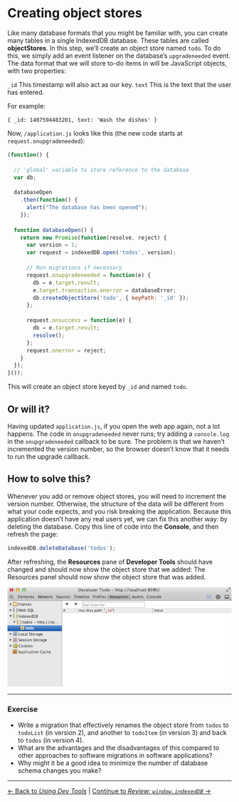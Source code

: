 # Creating object stores

Like many database formats that you might be familiar with, you can create many tables in a single IndexedDB database. These tables are called **objectStores**. In this step, we’ll create an object store named `todo`. To do this, we simply add an event listener on the database’s `upgradeneeded` event.
The data format that we will store to-do items in will be JavaScript objects, with two properties:

`_id` This timestamp will also act as our key.
`text` This is the text that the user has entered.

For example:
```
{ _id: 1407594483201, text: 'Wash the dishes' }
```

Now, `/application.js` looks like this (the new code starts at `request.onupgradeneeded`):

```js
(function() {

  // 'global' variable to store reference to the database
  var db;

  databaseOpen
    .then(function() {
      alert("The database has been opened");
    });

  function databaseOpen() {
    return new Promise(function(resolve, reject) {
      var version = 1;
      var request = indexedDB.open('todos', version);

      // Run migrations if necessary
      request.onupgradeneeded = function(e) {
        db = e.target.result;
        e.target.transaction.onerror = databaseError;
        db.createObjectStore('todo', { keyPath: '_id' });
      };
  
      request.onsuccess = function(e) {
        db = e.target.result;
        resolve();
      };
      request.onerror = reject;
    }
  });
}());
```

This will create an object store keyed by `_id` and named `todo`.

## Or will it?

Having updated `application.js`, if you open the web app again, not a lot happens. The code in `onupgradeneeded` never runs; try adding a `console.log` in the `onupgradeneeded` callback to be sure. The problem is that we haven’t incremented the version number, so the browser doesn’t know that it needs to run the upgrade callback.

## How to solve this?

Whenever you add or remove object stores, you will need to increment the version number. Otherwise, the structure of the data will be different from what your code expects, and you risk breaking the application.
Because this application doesn’t have any real users yet, we can fix this another way: by deleting the database. Copy this line of code into the **Console**, and then refresh the page:

```js
indexedDB.deleteDatabase('todos');
```

After refreshing, the **Resources** pane of **Developer Tools** should have changed and should now show the object store that we added:
The Resources panel should now show the object store that was added.

![The “Resources” panel should now show the object store that was added](./screenshot.png)

---

### Exercise

- Write a migration that effectively renames the object store from `todos` to `todoList` (in version 2), and another to `todoItem` (in version 3) and back to `todos` (in version 4).
- What are the advantages and the disadvantages of this compared to other approaches to software migrations in software applications?
- Why might it be a good idea to minimize the number of database schema changes you make?

---


[← Back to *Using Dev Tools*](../03-using-dev-tools) | [Continue to *Review: `window.indexedDB`* →](../05-review-window-indexeddb)
